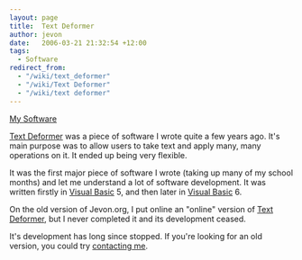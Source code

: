 ```yaml
---
layout: page
title:  Text Deformer
author: jevon
date:   2006-03-21 21:32:54 +12:00
tags:
  - Software
redirect_from:
  - "/wiki/text_deformer"
  - "/wiki/Text Deformer"
  - "/wiki/text deformer"
---
```


[My Software](Software.md)

[Text Deformer](Text_Deformer.md) was a piece of software I wrote quite a few years ago. It's main purpose was to allow users to take text and apply many, many operations on it. It ended up being very flexible.

It was the first major piece of software I wrote (taking up many of my school months) and let me understand a lot of software development. It was written firstly in [Visual Basic](visual-basiC.md) 5, and then later in [Visual Basic](visual-basiC.md) 6.

On the old version of Jevon.org, I put online an "online" version of [Text Deformer](Text_Deformer.md), but I never completed it and its development ceased.

It's development has long since stopped. If you're looking for an old version, you could try [contacting me](contact.md).
